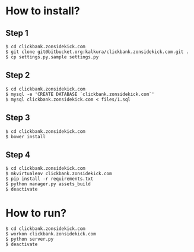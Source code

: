 How to install?
===============

Step 1
------

```
$ cd clickbank.zonsidekick.com
$ git clone git@bitbucket.org:kalkura/clickbank.zonsidekick.com.git .
$ cp settings.py.sample settings.py
```

Step 2
------

```
$ cd clickbank.zonsidekick.com
$ mysql -e 'CREATE DATABASE `clickbank.zonsidekick.com`'
$ mysql clickbank.zonsidekick.com < files/1.sql
```

Step 3
------

```
$ cd clickbank.zonsidekick.com
$ bower install
```

Step 4
------

```
$ cd clickbank.zonsidekick.com
$ mkvirtualenv clickbank.zonsidekick.com
$ pip install -r requirements.txt
$ python manager.py assets_build
$ deactivate
```

How to run?
===========

```
$ cd clickbank.zonsidekick.com
$ workon clickbank.zonsidekick.com
$ python server.py
$ deactivate
```

